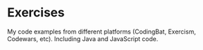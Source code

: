 # Exercises
My code examples from different platforms (CodingBat, Exercism, Codewars, etc).
Including Java and JavaScript code.
